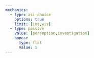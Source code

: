 ```yaml
---
mechanics:
  - type: asi-choice
    options: true
    limit: [int,wis]
  - type: passive
    value: [perception,investigation]
    bonus:
      type: flat
      value: 5
---
```

